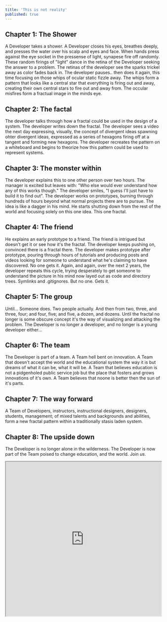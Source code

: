 ```yaml
---
title: 'This is not reality'
published: true
---
```


## Chapter 1: The Shower
A Developer takes a shower. A Developer closes his eyes, breathes deeply, and presses the water over his scalp and eyes and face. When hands press against the eye socket in the pressense of light, synapese fire off randomly. These random firings of "light" dance in the retina of the Developer seeking the answer to a problem. The retinas of the developer see the sparks trickel away as color fades back in.
The developer pauses.. then does it again, this time focusing on those whips of ocular static fizzle away. The whips form a pattern that looks like a central star that everything is firing out and away, creating their own central stars to fire out and away from. The occular misfires form a fractual image in the minds eye.

## Chapter 2: The factal
The developer talks through how a fractal could be used in the design of a system. The developer writes down the fractal. The developer sees a video the next day expressing, visually, the concept of divergent ideas spawning ohter divergent ideas, expressed as a series of hexagons firing off at a tangent and forming new hexagons. The developer recreates the pattern on a whiteboard and begins to theorize how this pattern could be used to represent systems.

## Chapter 3: The monster within
The developer explains this to one other person over two hours. The manager is excited but leaves with: "Who else would ever understand how any of this works though." The developer smiles, "I guess I'll just have to build it to find out". The developer works on prototypes, burning through hundreds of hours beyond what normal projects there are to pursue. The idea is like a dagger in his mind. He starts shutting down from the rest of the world and focusing solely on this one idea. This one fractal.

## Chapter 4: The friend
He explains an early prototype to a friend. The friend is intrigued but doesn't get it or see how it's the fractal. The developer keeps pushing on, convinced there is a fractal there. The developer makes prototype after prototype, pouring through hours of tutorials and producing posts and videos looking for someone to understand what he's claiming to have discovered. No one gets it. Again, and again, over the next 2 years, the developer repeats this cycle, trying desperately to get someone to understand the picture in his mind now layed out as code and directory trees. Symlinks and .gitignores. But no one. Gets it.

## Chapter 5: The group
Until... Someone does. Two people actually. And then from two, three, and three, four; and four, five; and five, a dozen, and dozens. Until the fractal no longer is some obscure concept it's the way of visualizing and attacking the problem. The Developer is no longer a developer, and no longer is a young developer either...

## Chapter 6: The team
The Developer is part of a team. A Team hell bent on innovation. A Team that doesn't accept the world and the educational system the way it is but dreams of what it can be, what it will be. A Team that believes education is not a pidgenholed public service job but the place that fosters and grows innovations of it's own. A Team believes that noone is better then the sun of it's parts.

## Chapter 7: The way forward
A Team of Developers, instructors, instructional designers, designers, students, management; of mixed talents and backgrounds and abilities, form a new fractal pattern within a traditionally stasis laden system.

## Chapter 8: The upside down
The Developer is no longer alone in the wilderness. The Developer is now part of the Team poised to change education, and the world. Join _us_.
<iframe src="https://www.elmsln.org/stranger-things/" width="100%" height="500px"></iframe>